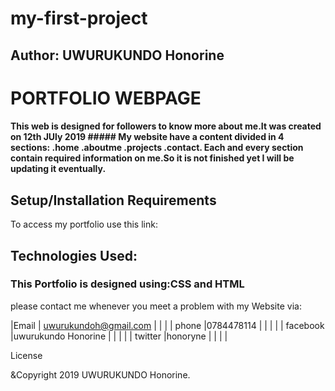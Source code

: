# my-first-project
## Author: UWURUKUNDO Honorine
#  PORTFOLIO WEBPAGE

#### This web is designed for followers to know more about me.It was created on 12th JUly 2019 ##### My website have a content divided in 4 sections: .home .aboutme .projects .contact. Each and every section contain required information on me.So it is not finished yet I will be updating it eventually.

## Setup/Installation Requirements
To access my portfolio use this link:

## Technologies Used:
### This Portfolio is designed using:CSS and HTML

please contact me whenever you meet a problem with my Website via:

|Email               | uwurukundoh@gmail.com |
                     |                       |
| phone              |0784478114             | 
|                    |                       |
| facebook           |uwurukundo Honorine    |
|                    |                       |
| twitter            |honoryne               | 
|                    |                       |


License

&Copyright 2019 UWURUKUNDO Honorine.
